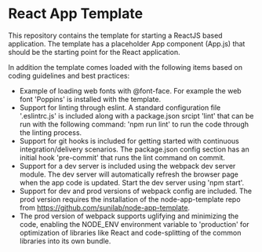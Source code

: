# React App Template

This repository contains the template for starting a ReactJS based application. The template has a placeholder App component (App.js) that should be the starting point for the React application.

In addition the template comes loaded with the following items based on coding guidelines and best  practices:

- Example of loading web fonts with @font-face. For example the web font 'Poppins' is installed with the template.
- Support for linting through eslint. A standard configuration file '.eslintrc.js' is included along with a package.json srcipt 'lint' that can be run with the following command: 'npm run lint' to run the code through the linting process.
- Support for git hooks is included for getting started with continuous integration/delivery scenarios. The package.json config section has an initial hook 'pre-commit' that runs the lint command on commit.
- Support for a dev server is included using the webpack dev server module. The dev server will automatically refresh the browser page when the app code is updated. Start the dev server using 'npm start'.
- Support for dev and prod versions of webpack config are included. The prod version requires the installation of the node-app-template repo from https://github.com/sunilab/node-app-template.
- The prod version of webpack supports uglifying and minimizing the code, enabling the NODE_ENV environment variable to 'production' for optimization of libraries like React and code-splitting of the common libraries into its own bundle.